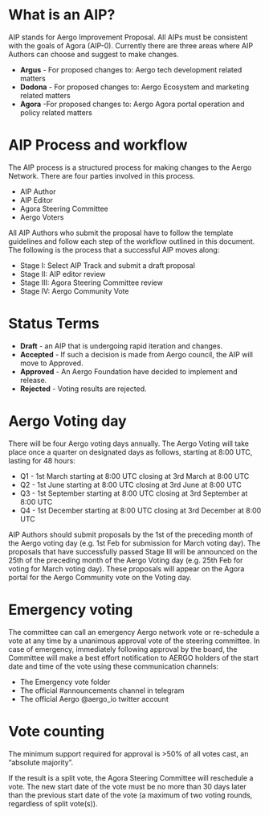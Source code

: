 # What is an AIP?

AIP stands for Aergo Improvement Proposal. All AIPs must be consistent with the goals of Agora (AIP-0). Currently there are three areas where AIP Authors can choose and suggest to make changes.

* **Argus** - For proposed changes to: Aergo tech development related matters
* **Dodona** - For proposed changes to: Aergo Ecosystem and marketing related matters
* **Agora** -For proposed changes to: Aergo Agora portal operation and policy related matters


# AIP Process and workflow 
The AIP process is a structured process for making changes to the Aergo Network. There are four parties involved in this process. 

* AIP Author 
* AIP Editor 
* Agora Steering Committee 
* Aergo Voters 

All AIP Authors who submit the proposal have to follow the template guidelines and follow each step of the workflow outlined in this document. The following is the process that a successful AIP moves along: 

* Stage I: Select AIP Track and submit a draft proposal
* Stage II: AIP editor review  
* Stage III: Agora Steering Committee review
* Stage IV: Aergo Community Vote 

# Status Terms

* **Draft** - an AIP that is undergoing rapid iteration and changes.
* **Accepted** - If such a decision is made from Aergo council, the AIP will move to Approved.
* **Approved** - An Aergo Foundation have decided to implement and release.
* **Rejected** - Voting results are rejected.

# Aergo Voting day 
There will be four Aergo voting days annually. The Aergo Voting will take place once a quarter on designated days as follows, starting at 8:00 UTC, lasting for 48 hours:

* Q1 - 1st March starting at 8:00 UTC closing at 3rd March at 8:00 UTC
* Q2 - 1st June starting at 8:00 UTC closing at 3rd June at 8:00 UTC
* Q3 - 1st September starting at 8:00 UTC closing at 3rd September at 8:00 UTC
* Q4 - 1st December starting at 8:00 UTC closing at 3rd December at 8:00 UTC

AIP Authors should submit proposals by the 1st of the preceding month of the Aergo voting day (e.g. 1st Feb for submission for March voting day). The proposals that have successfully passed Stage III will be announced on the 25th of the preceding month of the Aergo Voting day (e.g. 25th Feb for voting for March voting day). These proposals will appear on the Agora portal for the Aergo Community vote on the Voting day. 

# Emergency voting 

The committee can call an emergency Aergo network vote or re-schedule a vote at any time by a unanimous approval vote of the steering committee. In case of emergency, immediately following approval by the board, the Committee will make a best effort notification to AERGO holders of the start date and time of the vote using these communication channels:

* The Emergency vote folder 
* The official #announcements channel in telegram 
* The official Aergo @aergo_io twitter account

# Vote counting 
The minimum support required for approval is >50% of all votes cast, an “absolute majority”. 

If the result is a split vote, the Agora Steering Committee will reschedule a vote. The new start date of the vote must be no more than 30 days later than the previous start date of the vote (a maximum of two voting rounds, regardless of split vote(s)).
